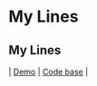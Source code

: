 # My Lines
## My Lines
| [Demo](https://vitaminvp.github.io/JS-code/) | [Code base](https://github.com/Vitaminvp/JS-code) |